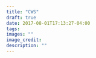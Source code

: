 ```yaml
---
title: "CWS"
draft: true
date: 2017-08-01T17:13:27-04:00
tags:
images: ""
image_credit:
description: ""
---
```

